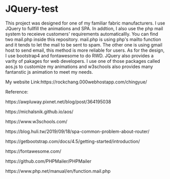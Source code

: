 # JQuery-test
This project was designed for one of my familiar fabric manufacturers. I use JQuery to fullfill the animations and SPA. In addtion, I also use the php mail system to receieve customers' requirements automaticallly. You can find two mail.php inside this repository. mail.php is using php's mailto function and it tends to let the mail to be sent to spam. The other one is using gmail host to send email, this method is more reliable for users. As for the design, I use bootstrap4 and fontawesome to do RWD. JQuery also provides a varity of pakages for web developers. I use one of those packages called aos.js to customize my animations and w3schools also provides many fantanstic js animation to meet my needs.
<p>My website Link:https://rockchang.000webhostapp.com/chingyue/
<p>Reference:</P>
<p>https://awpluway.pixnet.net/blog/post/364195038</P>
<p>https://michalsnik.github.io/aos/</p>
<p>https://www.w3schools.com/</p>
<p>https://blog.huli.tw/2019/09/18/spa-common-problem-about-router/</P>
<p>https://getbootstrap.com/docs/4.5/getting-started/introduction/</P>
<p>https://fontawesome.com/</P>
<p>https://github.com/PHPMailer/PHPMailer</P>
<p>https://www.php.net/manual/en/function.mail.php</P>
